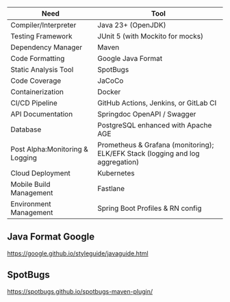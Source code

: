 
| Need                            | Tool                                                                           |
| ------------------------------- | ------------------------------------------------------------------------------ |
| Compiler/Interpreter            | Java 23+ (OpenJDK)                                                             |
| Testing Framework               | JUnit 5 (with Mockito for mocks)                                               |
| Dependency Manager              | Maven                                                                          |
| Code Formatting                 | Google Java Format                                                             |
| Static Analysis Tool            | SpotBugs                                                                       |
| Code Coverage                   | JaCoCo                                                                         |
| Containerization                | Docker                                                                         |
| CI/CD Pipeline                  | GitHub Actions, Jenkins, or GitLab CI                                          |
| API Documentation               | Springdoc OpenAPI / Swagger                                                    |
| Database                        | PostgreSQL enhanced with Apache AGE                                            |
| Post Alpha:Monitoring & Logging | Prometheus & Grafana (monitoring); ELK/EFK Stack (logging and log aggregation) |
| Cloud Deployment                | Kubernetes                                                                     |
| Mobile Build Management         | Fastlane                                                                       |
| Environment Management          | Spring Boot Profiles & RN config                                               |

## Java Format Google

https://google.github.io/styleguide/javaguide.html

## SpotBugs
https://spotbugs.github.io/spotbugs-maven-plugin/